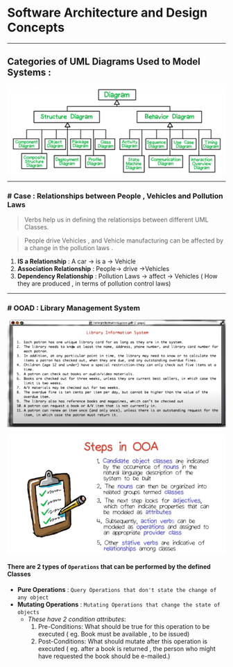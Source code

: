 #  Software Architecture and Design Concepts

---

## Categories of UML Diagrams Used to Model Systems :

![All UML  Diagrams](./pics/diagrams.jpg "Structural and Behavioral Diagrams")

------------------------------------------------

### \# Case : Relationships between People , Vehicles and Pollution Laws
 >Verbs help us in defining the relationsips between different UML Classes.

>People drive Vehicles , and Vehicle manufacturing can be affected by a change in the pollution laws .

1. **IS a Relationship** :  A car  -> is a  -> Vehicle  
2. **Association Relationship** : People-> drive ->Vehicles   
3. **Dependency Relationship** : Pollution  Laws -> affect -> Vehicles ( How they are produced , in terms of pollution control laws)
  

---

### \# OOAD : Library Management System

![Library Management System Use Case](./pics/ooad-question-1.jpg "Library Management System")

![OOADSteps](./pics/ooa-steps.jpg "The steps in OOA")


#### There are 2 types of `Operations` that can be performed by the defined Classes

+ **Pure Operations** : `Query Operations that don't state the change of any object` 
+ **Mutating Operations** : `Mutating Operations that change the state of objects`  
    + _These have 2 condition attributes_:  
        1. Pre-Conditions:  What should be true for this operation to be executed ( eg. Book must be available , to be issued)  
        1. Post-Conditions: What should mutate after this operation is executed ( eg. after a book is returned , the person who might have requested the book should be e-mailed.)
    